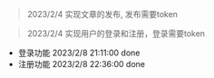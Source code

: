 > 2023/2/4 实现文章的发布, 发布需要token

> 2023/2/4 实现用户的登录和注册，登录需要token
- 登录功能 2023/2/8 21:11:00 done
- 注册功能 2023/2/8 22:36:00 done
